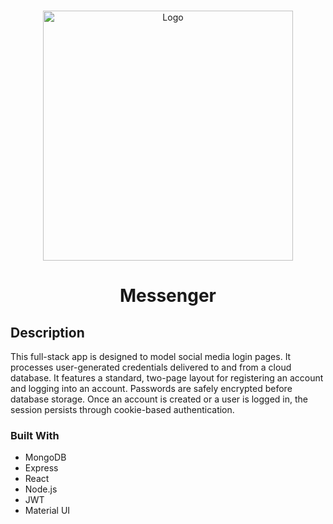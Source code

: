 <!-- Project Intro -->
<br />
<p align="center">
    <img src="https://user-images.githubusercontent.com/69471470/115607177-a6b9b980-a2b2-11eb-81f6-f82061313938.gif" alt="Logo" width="400">

  <h1 align="center">Messenger</h1>
  
</p>

<!-- ABOUT THE PROJECT -->
## Description

This full-stack app is designed to model social media login pages. It processes user-generated credentials delivered to and from a cloud database. It features a standard, two-page layout for registering an account and logging into an account. Passwords are safely encrypted before database storage. Once an account is created or a user is logged in, the session persists through cookie-based authentication.
### Built With 
* MongoDB
* Express
* React
* Node.js
* JWT
* Material UI


